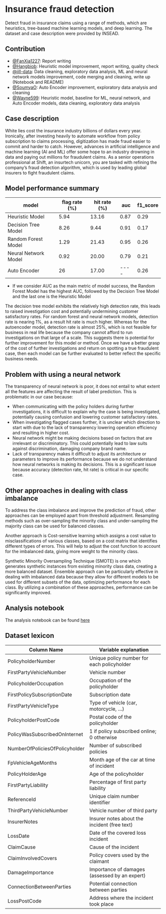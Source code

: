 # Insurance fraud detection

Detect fraud in insurance claims using a range of methods, which are heuristics, tree-based machine learning models, and deep learning. The dataset and case description were provided by INSEAD.

## Contribution

- [@FanXia1227](https://github.com/FanXia1227): Report writing
- [@Hangbiob](https://github.com/Hangbiob): Heuristic model improvement, report writing, quality check
- [@jill-data](https://github.com/jill-data): Data cleaning, exploratory data analysis, ML and neural network models improvement, code merging and cleaning, write up (Notebook and README)
- [@SoumyaO](https://github.com/SoumyaO): Auto Encoder improvement, exploratory data analysis and cleaning
- [@Wayne599](https://github.com/Wayne599): Heuristic model, baseline for ML, neural network, and Auto Encoder models, data cleaning, exploratory data analysis

## Case description

White lies cost the insurance industry billions of dollars every year. Ironically, after investing heavily to automate workflow from policy subscription to claims processing, digitization has made fraud easier to commit and harder to catch. However, advances in artificial intelligence and machine learning (AI and ML) offer some hope to an industry drowning in data and paying out millions for fraudulent claims. As a senior operations professional at Shift, an insurtech unicorn, you are tasked with refining the company’s fraud detection algorithm, which is used by leading global insurers to fight fraudulent claims.

## Model performance summary

| model                | flag rate (%) | hit rate (%) | auc  | f1_score |
| -------------------- | ------------- | ------------ | ---- | -------- |
| Heuristic Model      | 5.94          | 13.16        | 0.87 | 0.29     |
| Decision Tree Model  | 8.26          | 9.44         | 0.91 | 0.17     |
| Random Forest Model  | 1.29          | 21.43        | 0.95 | 0.26     |
| Neural Network Model | 0.92          | 20.00        | 0.79 | 0.21     |
| Auto Encoder         | 26            | 17.00        | ---- | 0.26     |

- If we consider AUC as the main metric of model success, the Random Forest Model has the highest AUC, followed by the Decision Tree Model and the last one is the Heuristic Model

The decision tree model exhibits the relatively high detection rate, this leads to raised investigation cost and potentially undermining customer satisfactory rates. For random forest and neural network models, detection rate is nearing 1%, as a result hit rate is much higher. Whereas for the autoencoder model, detection rate is almost 25%, which is not feasible for business in real life because the company cannot afford to run investigations on that large of a scale. This suggests there is potential for further improvement for this model or method.
Once we have a better grasp of the cost of further investigations and return on spotting a true fraudulent case, then each model can be further evaluated to better reflect the specific business needs.

## Problem with using a neural network

The transparency of neural network is poor, it does not entail to what extent all the features are affecting the result of label prediction. This is problematic in our case because:

- When communicating with the policy holders during further investigations, it is difficult to explain why the case is being investigated, potentially causing confusion and lowering customer satisfactory rates.
- When investigating flagged cases further, it is unclear which direction to start with due to the lack of transparency lowering operation efficiency and resulting in higher cost.
- Neural network might be making decisions based on factors that are irrelevant or discriminatory. This could potentially lead to law suits against discrimination, damaging company brand name.
- Lack of transparency makes it difficult to adjust its architecture or parameters to improve its performance because we do not understand how neural networks is making its decisions. This is a significant issue because accuracy (detection rate, hit rate) is critical in our specific case.

## Other approaches in dealing with class imbalance

To address the class imbalance and improve the prediction of fraud, other approaches can be employed apart from threshold adjustment. Resampling methods such as over-sampling the minority class and under-sampling the majority class can be used for balanced classes.

Another approach is Cost-sensitive learning which assigns a cost value to misclassifications of various classes, based on a cost matrix that identifies different types of errors. This will help to adjust the cost function to account for the imbalanced data, giving more weight to the minority class.

Synthetic Minority Oversampling Technique (SMOTE) is one which generates synthetic instances from existing minority class data, creating a more balanced dataset. Ensemble approach can be particularly effective in dealing with imbalanced data because they allow for different models to be used for different subsets of the data, optimizing performance for each class. By utilizing a combination of these approaches, performance can be significantly improved.

## Analysis notebook

The analysis notebook can be found [here](./Notebook.ipynb)

## Dataset lexicon

| Column Name                    | Variable explanation                          |
| ------------------------------ | --------------------------------------------- |
| PolicyholderNumber             | Unique policy number for each policyholder    |
| FirstPartyVehicleNumber        | Vehicle number                                |
| PolicyholderOccupation         | Occupation of the policyholder                |
| FirstPolicySubscriptionDate    | Subscription date                             |
| FirstPartyVehicleType          | Type of vehicle (car, motorcycle, …)          |
| PolicyholderPostCode           | Postal code of the policyholder               |
| PolicyWasSubscribedOnInternet  | 1 if policy subscribed online; 0 otherwise    |
| NumberOfPoliciesOfPolicyholder | Number of subscribed policies                 |
| FpVehicleAgeMonths             | Month age of the car at time of incident      |
| PolicyHolderAge                | Age of the policyholder                       |
| FirstPartyLiability            | Percentage of first party liability           |
| ReferenceId                    | Unique claim number identifier                |
| ThirdPartyVehicleNumber        | Vehicle number of third party                 |
| InsurerNotes                   | Insurer notes about the incident (free text)  |
| LossDate                       | Date of the covered loss incident             |
| ClaimCause                     | Cause of the incident                         |
| ClaimInvolvedCovers            | Policy covers used by the claimant            |
| DamageImportance               | Importance of damages (assessed by an expert) |
| ConnectionBetweenParties       | Potential connection between parties          |
| LossPostCode                   | Address where the incident took place         |
